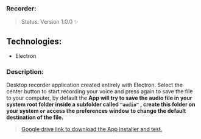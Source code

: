 ### Recorder:

> Status: Version 1.0.0 ✨

## Technologies:

- Electron

### Description:

Desktop recorder application created entirely with Electron. Select the center button to start recording your voice and press again to save the file to your computer, by default the **App will try to save the audio file in your system root folder inside a subfolder called ` "audio" ` , create this folder on your system ` or ` access the preferences window to change the default destination of the file.**

> <a href="https://drive.google.com/file/d/13bD0m09cwYDHzc-vXdPE2mtPzL9KH7k0/view?usp=sharing" >Google drive link to download the App installer and test.</a>

